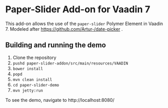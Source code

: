 # Paper-Slider Add-on for Vaadin 7

This add-on allows the use of the `paper-slider` Polymer Element in Vaadin 7.
Modeled after https://github.com/Artur-/date-picker .

## Building and running the demo

1. Clone the repository
1. `pushd paper-slider-addon/src/main/resources/VAADIN`
1. `bower install`
1. `popd`
1. `mvn clean install`
1. `cd paper-slider-demo`
1. `mvn jetty:run`

To see the demo, navigate to http://localhost:8080/
